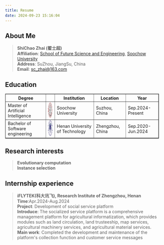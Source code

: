 ```yaml
---
title: Resume
date: 2024-09-23 15:16:04
---
```

## About Me
>**ShiChao Zhai (翟士超)**  
>**Affiliation**: [School of Future Science and Engineering](https://future.suda.edu.cn/), [Soochow University](https://www.bjut.edu.cn/)  
>**Address**: SuZhou, JiangSu, China  
>**Email**: sc_zhai@163.com

## Education

<table border="1" cellpadding="10" cellspacing="0">
  <thead>
    <tr>
      <th>Degree</th>
      <th></th>
      <th>Institution</th>
      <th>Location</th>
      <th>Year</th>
    </tr>
  </thead>
  <tbody>
    <tr>
      <td>Master of Artificial Intelligence</td>
      <td><img src="../images/suda.svg " alt="图片加载失败" width="50" height="50"></td> 
      <td>Soochow University </td>
      <td>Suzhou, China</td>
      <td>Sep.2024-Present</td>
    </tr>
    <tr>
      <td>Bachelor of  Software engineering</td>
      <td><img src="../images/haut.svg " alt="图片加载失败" width="50" height="50"></td>
      <td>Henan University of Technology </td>
      <td>Zhengzhou, China</td>
      <td>Sep.2020-Jun.2024</td>
    </tr>
  </tbody>
</table>

## Research interests

>**Evolutionary computation**\
>**Instance selection**

## Internship experience

>**iFLYTEK(科大讯飞), Research Institute of Zhengzhou, Henan**\
>**Time**:Apr.2024-Aug.2024\
>**Project**: Development of social service platform\
>**Introduce**: The socialized service platform is a comprehensive management platform for agricultural informatization, which provides modules such as land circulation, land trusteeship, map services, agricultural machinery services, and agricultural material services.\
>**Main work**: Completed the development and maintenance of the platform's collection function and customer service messages
